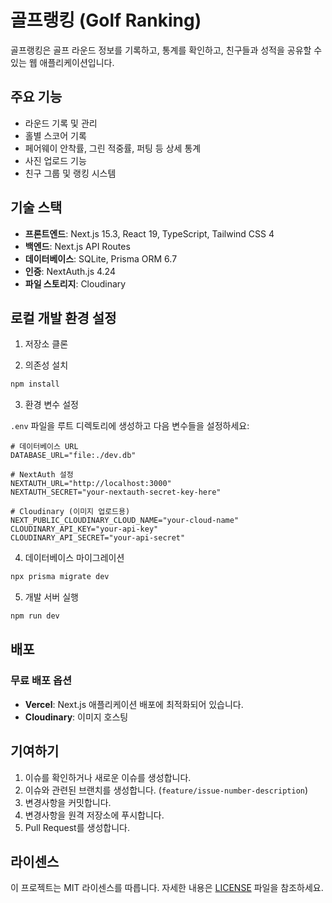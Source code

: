 # 골프랭킹 (Golf Ranking)

골프랭킹은 골프 라운드 정보를 기록하고, 통계를 확인하고, 친구들과 성적을 공유할 수 있는 웹 애플리케이션입니다.

## 주요 기능

- 라운드 기록 및 관리
- 홀별 스코어 기록
- 페어웨이 안착률, 그린 적중률, 퍼팅 등 상세 통계
- 사진 업로드 기능
- 친구 그룹 및 랭킹 시스템

## 기술 스택

- **프론트엔드**: Next.js 15.3, React 19, TypeScript, Tailwind CSS 4
- **백엔드**: Next.js API Routes
- **데이터베이스**: SQLite, Prisma ORM 6.7
- **인증**: NextAuth.js 4.24
- **파일 스토리지**: Cloudinary

## 로컬 개발 환경 설정

1. 저장소 클론

2. 의존성 설치

```bash
npm install
```

3. 환경 변수 설정

`.env` 파일을 루트 디렉토리에 생성하고 다음 변수들을 설정하세요:

```
# 데이터베이스 URL
DATABASE_URL="file:./dev.db"

# NextAuth 설정
NEXTAUTH_URL="http://localhost:3000"
NEXTAUTH_SECRET="your-nextauth-secret-key-here"

# Cloudinary (이미지 업로드용)
NEXT_PUBLIC_CLOUDINARY_CLOUD_NAME="your-cloud-name"
CLOUDINARY_API_KEY="your-api-key"
CLOUDINARY_API_SECRET="your-api-secret"
```

4. 데이터베이스 마이그레이션

```bash
npx prisma migrate dev
```

5. 개발 서버 실행

```bash
npm run dev
```

## 배포

### 무료 배포 옵션

- **Vercel**: Next.js 애플리케이션 배포에 최적화되어 있습니다.
- **Cloudinary**: 이미지 호스팅

## 기여하기

1. 이슈를 확인하거나 새로운 이슈를 생성합니다.
2. 이슈와 관련된 브랜치를 생성합니다. (`feature/issue-number-description`)
3. 변경사항을 커밋합니다.
4. 변경사항을 원격 저장소에 푸시합니다.
5. Pull Request를 생성합니다.

## 라이센스

이 프로젝트는 MIT 라이센스를 따릅니다. 자세한 내용은 [LICENSE](LICENSE) 파일을 참조하세요.
